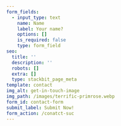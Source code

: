 ```yaml
---
form_fields:
  - input_type: text
    name: Name
    label: Your name?
    options: []
    is_required: false
    type: form_field
seo:
  title: ''
  description: ''
  robots: []
  extra: []
  type: stackbit_page_meta
template: contact
img_alt: get-in-touch-image
img_path: /images/terrific-primrose.webp
form_id: contact-form
submit_label: Submit Now!
form_action: /conatct-suc
---
```

